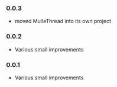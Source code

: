 ### 0.0.3

* moved MulleThread into its own project

### 0.0.2

* Various small improvements

### 0.0.1

* Various small improvements
